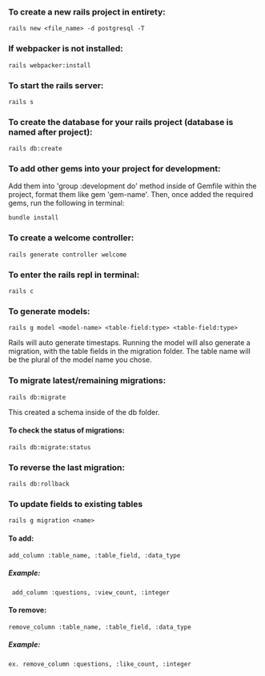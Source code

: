 ### To create a new rails project in entirety:

    rails new <file_name> -d postgresql -T

### If webpacker is not installed:

    rails webpacker:install

### To start the rails server:

    rails s

### To create the database for your rails project (database is named after project):

    rails db:create

### To add other gems into your project for development:

Add them into 'group :development do' method inside of Gemfile within the project,
format them like gem 'gem-name'.
Then, once added the required gems, run the following in terminal:

    bundle install

### To create a welcome controller:

    rails generate controller welcome

### To enter the rails repl in terminal:

    rails c

### To generate models:

    rails g model <model-name> <table-field:type> <table-field:type>

Rails will auto generate timestaps.
Running the model will also generate a migration, with the table fields in the migration folder.
The table name will be the plural of the model name you chose.

### To migrate latest/remaining migrations:

    rails db:migrate

This created a schema inside of the db folder.

#### To check the status of migrations:

    rails db:migrate:status

### To reverse the last migration:

    rails db:rollback

### To update fields to existing tables

    rails g migration <name>

#### To add:

    add_column :table_name, :table_field, :data_type

##### Example:

     add_column :questions, :view_count, :integer

#### To remove:

    remove_column :table_name, :table_field, :data_type

##### Example:

    ex. remove_column :questions, :like_count, :integer
